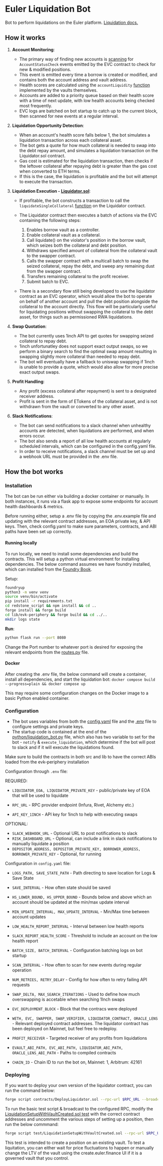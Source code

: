 # Euler Liquidation Bot

Bot to perform liquidations on the Euler platform. [Liquidation docs.](https://docs.euler.finance/euler-vault-kit-white-paper/#liquidation)

## How it works

1. **Account Monitoring**:
   - The primary way of finding new accounts is [scanning](app/liquidation/liquidation_bot.py#L950) for `AccountStatusCheck` events emitted by the EVC contract to check for new & modified positions.
   - This event is emitted every time a borrow is created or modified, and contains both the account address and vault address.
   - Health scores are calculated using the `accountLiquidity` [function](app/liqiudation/liquidation_bot.py#L101) implemented by the vaults themselves.
   - Accounts are added to a priority queue based on their health score with a time of next update, with low health accounts being checked most frequently.
   - EVC logs are batched on bot startup to catch up to the current block, then scanned for new events at a regular interval.

2. **Liquidation Opportunity Detection**:
   - When an account's health score falls below 1, the bot simulates a liquidation transaction across each collateral asset.
   - The bot gets a quote for how much collateral is needed to swap into the debt repay amount, and simulates a liquidation transaction on the Liquidator.sol contract.
   - Gas cost is estimated for the liquidation transaction, then checks if the leftover collateral after repaying debt is greater than the gas cost when converted to ETH terms.
   - If this is the case, the liquidation is profitable and the bot will attempt to execute the transaction.

3. **Liquidation Execution - [Liquidator.sol](contracts/Liquidator.sol)**:
   - If profitable, the bot constructs a transaction to call the `liquidateSingleCollateral` [function](contracts/Liquidator.sol#L70) on the Liquidator contract.
   - The Liquidator contract then executes a batch of actions via the EVC containing the following steps:
     1. Enables borrow vault as a controller.
     2. Enable collateral vault as a collateral.
     3. Call liquidate() on the violator's position in the borrow vault, which seizes both the collateral and debt position.
     4. Withdraws specified amount of collateral from the collateral vault to the swapper contract.
     5. Calls the swapper contract with a multicall batch to swap the seized collateral, repay the debt, and sweep any remaining dust from the swapper contract.
     6. Transfers remaining collateral to the profit receiver.
     7. Submit batch to EVC.
    
    
    - There is a secondary flow still being developed to use the liquidator contract as an EVC operator, which would allow the bot to operate on behalf of another account and pull the debt position alongside the collateral to the account directly. This flow will be particularly useful for liquidating positions without swapping the collateral to the debt asset, for things such as permissioned RWA liquidations.

4. **Swap Quotation**:
   - The bot currently uses 1inch API to get quotes for swapping seized collateral to repay debt.
   - 1inch unfortunatley does not support exact output swaps, so we perform a binary search to find the optimal swap amount resulting in swapping slightly more collateral than needed to repay debt.
   - The bot will eventually have a fallback to uniswap swapping if 1inch is unable to provide a quote, which would also allow for more precise exact output swaps.

5. **Profit Handling**:
   - Any profit (excess collateral after repayment) is sent to a designated receiver address.
   - Profit is sent in the form of ETokens of the collateral asset, and is not withdrawn from the vault or converted to any other asset.

6. **Slack Notifications**:
   - The bot can send notifications to a slack channel when unhealthy accounts are detected, when liquidations are performed, and when errors occur. 
   - The bot also sends a report of all low health accounts at regularly scheduled intervals, which can be configured in the config.yaml file.
   - In order to receive notifications, a slack channel must be set up and a webhook URL must be provided in the .env file.

## How the bot works


### Installation

The bot can be run either via building a docker container or manually. In both instances, it runs via a flask app to expose some endpoints for account health dashboards & metrics.

Before running either, setup a .env file by copying the .env.example file and updating with the relevant contract addresses, an EOA private key, & API keys. Then, check config.yaml to make sure parameters, contracts, and ABI paths have been set up correctly.

#### Running locally
To run locally, we need to install some dependencies and build the contracts. This will setup a python virtual environment for installing dependencies. The below command assumes we have foundry installed, which can installed from the [Foundry Book](https://book.getfoundry.sh/).

Setup:
```bash
foundryup
python3 -m venv venv
source venv/bin/activate
pip install -r requirements.txt
cd redstone_script && npm install && cd ..
forge install && forge build
cd lib/evk-periphery && forge build && cd ../..
mkdir logs state
```

**Run**:
```bash
python flask run --port 8080
```
Change the Port number to whatever port is desired for exposing the relevant endpoints from the [routes.py](app/liquidation/routes.py) file.

#### Docker
After creating the .env file, the below command will create a container, install all dependencies, and start the liquidation bot:
`docker compose build --progress=plain && docker compose up`

This may require some configuration changes on the Docker image to a basic Python enabled container.

### Configuration

- The bot uses variables from both the [config.yaml](config.yaml) file and the [.env](.env.example) file to configure settings and private keys.
- The startup code is contained at the end of the [python/liquidation_bot.py](python/liquidation_bot.py#L1311) file, which also has two variable to set for the bot - `notify` & `execute_liquidation`, which determine if the bot will post to slack and if it will execute the liquidations found.

Make sure to build the contracts in both src and lib to have the correct ABIs loaded from the evk-periphery installation

Configuration through `.env` file:

REQUIRED:
- `LIQUIDATOR_EOA, LIQUIDATOR_PRIVATE_KEY` - public/private key of EOA that will be used to liquidate

- `RPC_URL` - RPC provider endpoint (Infura, Rivet, Alchemy etc.)

- `API_KEY_1INCH` - API key for 1inch to help with executing swaps

OPTIONAL:
- `SLACK_WEBHOOK_URL` - Optional URL to post notifications to slack
- `RISK_DASHBOARD_URL` - Optional, can include a link in slack notifications to manually liquidate a position
- `DEPOSITOR_ADDRESS, DEPOSITOR_PRIVATE_KEY, BORROWER_ADDRESS, BORROWER_PRIVATE_KEY` - Optional, for running 


Configuration in `config.yaml` file:

- `LOGS_PATH, SAVE_STATE_PATH` - Path directing to save location for Logs & Save State
- `SAVE_INTERVAL` - How often state should be saved

- `HS_LOWER_BOUND, HS_UPPER_BOUND` - Bounds below and above which an account should be updated at the min/max update interval
- `MIN_UPDATE_INTERVAL, MAX_UPDATE_INTERVAL` - Min/Max time between account updates

- `LOW_HEALTH_REPORT_INTERVAL` - Interval between low health reports
- `SLACK_REPORT_HEALTH_SCORE` - Threshold to include an account on the low health report

- `BATCH_SIZE, BATCH_INTERVAL` - Configuration batching logs on bot startup

- `SCAN_INTERVAL` - How often to scan for new events during regular operation

- `NUM_RETRIES, RETRY_DELAY` - Config for how often to retry failing API requests

- `SWAP_DELTA, MAX_SEARCH_ITERATIONS` - Used to define how much overswapping is accetable when searching 1Inch swaps

- `EVC_DEPLOYMENT_BLOCK` - Block that the contracs were deployed

- `WETH, EVC, SWAPPER, SWAP_VERIFIER, LIQUIDATOR_CONTRACT, ORACLE_LENS` - Relevant deployed contract addresses. The liquidator contract has been deployed on Mainnet, but feel free to redeploy.

- `PROFIT_RECEIVER` - Targeted receiver of any profits from liquidations

- `EVAULT_ABI_PATH, EVC_ABI_PATH, LIQUIDATOR_ABI_PATH, ORACLE_LENS_ABI_PATH` - Paths to compiled contracts

- `CHAIN_ID` - Chain ID to run the bot on, Mainnet: 1, Arbitrum: 42161


### Deploying

If you want to deploy your own version of the liquidator contract, you can run the command below:

```bash
forge script contracts/DeployLiquidator.sol --rpc-url $RPC_URL --broadcast --ffi -vvv --slow
```

To run the basic test script & broadcast to the configured RPC, modify the [LiquidationSetupWithVaultCreated.sol test](test/LiquidationSetupWithVaultCreated.sol) with the correct contract addresses and uncomment the various steps of setting up a position, then run the below commmand:

```bash
forge script test/LiquidationSetupWithVaultCreated.sol --rpc-url $RPC_URL --broadcast --ffi -vvv --slow --evm-version shanghai
```

This test is intended to create a position on an existing vault. To test a liquitation, you can either wait for price fluctuations to happen or manually change the LTV of the vault using the create.euler.finance UI if it is a governed vault that you control.